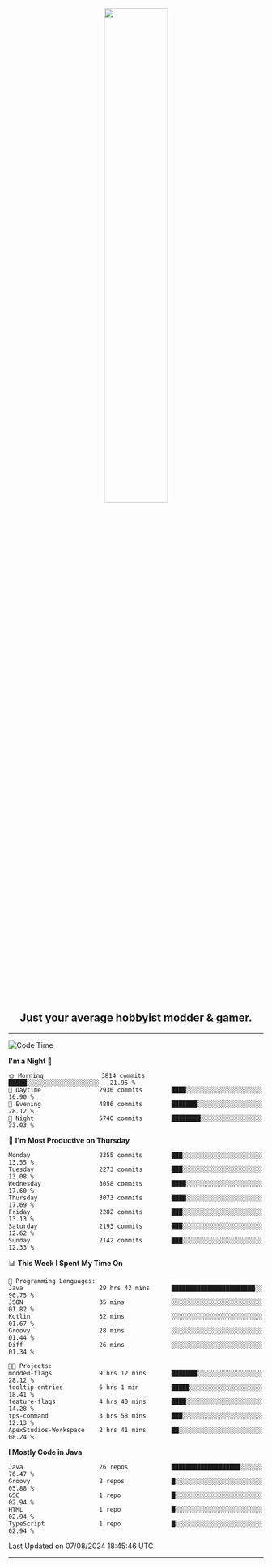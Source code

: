 <div align="center">
  <a href="https://apexmodder.xyz/"><img width="50%" height="50%" src="https://i.imgur.com/pc4HkGz.png"></a>
</div>
<h2 align="center">Just your average hobbyist modder & gamer.</h2>

---

<!--START_SECTION:waka-->
![Code Time](http://img.shields.io/badge/Code%20Time-1%2C321%20hrs%2032%20mins-blue)

**I'm a Night 🦉** 

```text
🌞 Morning                3814 commits        █████░░░░░░░░░░░░░░░░░░░░   21.95 % 
🌆 Daytime                2936 commits        ████░░░░░░░░░░░░░░░░░░░░░   16.90 % 
🌃 Evening                4886 commits        ███████░░░░░░░░░░░░░░░░░░   28.12 % 
🌙 Night                  5740 commits        ████████░░░░░░░░░░░░░░░░░   33.03 % 
```
📅 **I'm Most Productive on Thursday** 

```text
Monday                   2355 commits        ███░░░░░░░░░░░░░░░░░░░░░░   13.55 % 
Tuesday                  2273 commits        ███░░░░░░░░░░░░░░░░░░░░░░   13.08 % 
Wednesday                3058 commits        ████░░░░░░░░░░░░░░░░░░░░░   17.60 % 
Thursday                 3073 commits        ████░░░░░░░░░░░░░░░░░░░░░   17.69 % 
Friday                   2282 commits        ███░░░░░░░░░░░░░░░░░░░░░░   13.13 % 
Saturday                 2193 commits        ███░░░░░░░░░░░░░░░░░░░░░░   12.62 % 
Sunday                   2142 commits        ███░░░░░░░░░░░░░░░░░░░░░░   12.33 % 
```


📊 **This Week I Spent My Time On** 

```text
💬 Programming Languages: 
Java                     29 hrs 43 mins      ███████████████████████░░   90.75 % 
JSON                     35 mins             ░░░░░░░░░░░░░░░░░░░░░░░░░   01.82 % 
Kotlin                   32 mins             ░░░░░░░░░░░░░░░░░░░░░░░░░   01.67 % 
Groovy                   28 mins             ░░░░░░░░░░░░░░░░░░░░░░░░░   01.44 % 
Diff                     26 mins             ░░░░░░░░░░░░░░░░░░░░░░░░░   01.34 % 

🐱‍💻 Projects: 
modded-flags             9 hrs 12 mins       ███████░░░░░░░░░░░░░░░░░░   28.12 % 
tooltip-entries          6 hrs 1 min         █████░░░░░░░░░░░░░░░░░░░░   18.41 % 
feature-flags            4 hrs 40 mins       ████░░░░░░░░░░░░░░░░░░░░░   14.28 % 
tps-command              3 hrs 58 mins       ███░░░░░░░░░░░░░░░░░░░░░░   12.13 % 
ApexStudios-Workspace    2 hrs 41 mins       ██░░░░░░░░░░░░░░░░░░░░░░░   08.24 % 
```

**I Mostly Code in Java** 

```text
Java                     26 repos            ███████████████████░░░░░░   76.47 % 
Groovy                   2 repos             █░░░░░░░░░░░░░░░░░░░░░░░░   05.88 % 
GSC                      1 repo              █░░░░░░░░░░░░░░░░░░░░░░░░   02.94 % 
HTML                     1 repo              █░░░░░░░░░░░░░░░░░░░░░░░░   02.94 % 
TypeScript               1 repo              █░░░░░░░░░░░░░░░░░░░░░░░░   02.94 % 
```




 Last Updated on 07/08/2024 18:45:46 UTC
<!--END_SECTION:waka-->

---
